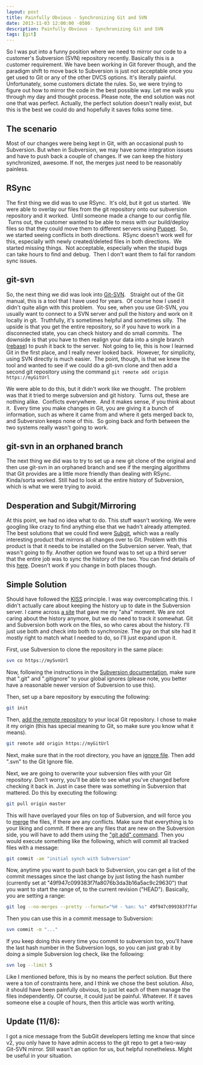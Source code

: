 ```yaml
---
layout: post
title: Painfully Obvious - Synchronizing Git and SVN
date: 2013-11-03 12:00:00 -0500
description: Painfully Obvious - Synchronizing Git and SVN
tags: [git]
---
```


So I was put into a funny position where we need to mirror our code to a customer's Subversion (SVN) repository 
recently. Basically this is a customer requirement. We have been working in Git forever though, and the paradigm shift 
to move back to Subversion is just not acceptable once you get used to Git or any of the other DVCS options. It's 
literally painful. Unfortunately, some customers dictate the rules. So, we were trying to figure out how to mirror the 
code in the best possible way. Let me walk you through my day and thought process. Please note, the end solution was 
not one that was perfect. Actually, the perfect solution doesn't really exist, but this is the best we could do and 
hopefully it saves folks some time.

## The scenario
Most of our changes were being kept in Git, with an occasional push to Subversion. But when in Subversion, we may have 
some integration issues and have to push back a couple of changes. If we can keep the history synchronized, awesome. 
If not, the merges just need to be reasonably painless.

## RSync
The first thing we did was to use RSync.  It's old, but it got us started.  We were able to overlay our files from the 
git repository onto our subversion repository and it worked.  Until someone made a change to our config file.  Turns 
out, the customer wanted to be able to mess with our build/deploy files so that they could move them to different 
servers using <a title="Puppet" href="http://puppetlabs.com/" target="_blank">Puppet</a>.  So, we started seeing 
conflicts in both directions.  RSync doesn't work well for this, especially with newly created/deleted files in both 
directions.  We started missing things.  Not acceptable, especially when the stupid bugs can take hours to find and 
debug.  Then I don't want them to fail for random sync issues.

## git-svn
So, the next thing we did was look into [Git-SVN](http://git-scm.com/book/en/Git-and-Other-Systems-Git-and-Subversion).  
Straight out of the Git manual, this is a tool that I have used for years.  Of course how I used it didn't quite align 
with this problem.  You see, when you use Git-SVN, you usually want to connect to a SVN server and pull the history and
work on it locally in git.  Truthfully, it's sometimes helpful and sometimes silly.  The upside is that you get the 
entire repository, so if you have to work in a disconnected state, you can check history and do small commits.  The 
downside is that you have to then realign your data into a single branch 
([rebase](http://git-scm.com/book/en/Git-Branching-Rebasing)) to push it back to the server.  Not going to lie, this is 
how I learned Git in the first place, and I really never looked back.  However, for simplicity, using SVN directly is 
much easier.  The point, though, is that we knew the tool and wanted to see if we could do a git-svn clone and then add 
a second git repository using the command `git remote add origin https://myGitUrl`

We were able to do this, but it didn't work like we thought.  The problem was that it tried to merge subversion and git 
history.  Turns out, these are nothing alike.  Conflicts everywhere.  And it makes sense, if you think about it.  Every
time you make changes in Git, you are giving it a bunch of information, such as where it came from and where it gets 
merged back to, and Subversion keeps none of this.  So going back and forth between the two systems really wasn't going
to work.

## git-svn in an orphaned branch
The next thing we did was to try to set up a new git clone of the original and then use git-svn in an orphaned branch
and see if the merging algorithms that Git provides are a little more friendly than dealing with RSync. Kinda/sorta
worked. Still had to look at the entire history of Subversion, which is what we were trying to avoid.

## Desperation and Subgit/Mirroring
At this point, we had no idea what to do. This stuff wasn't working. We were googling like crazy to find anything 
else that we hadn't already attempted. The best solutions that we could find were [Subgit](http://subgit.com/), which 
was a really interesting product that mirrors all changes over to Git. Problem with this product is that it needs to 
be installed on the Subversion server. Yeah, that wasn't going to fly. Another option we found was to set up a third 
server that the entire job was to sync the history of the two. You can find details of this 
[here](http://blog.tfnico.com/2010/11/git-svn-mirror-for-multiple-branches.html). Doesn't work if you change in both 
places though.

## Simple Solution
Should have followed the [KISS](https://en.wikipedia.org/wiki/KISS_principle) principle. I was way overcomplicating 
this. I didn't actually care about keeping the history up to date in the Subversion server. I came across 
[a site](http://blog.g14n.info/2013/10/using-git-and-svn-together.html) that gave me my "aha" moment. We are not
caring about the history anymore, but we do need to track it somewhat. Git and Subversion both work on the files,
so who cares about the history. I'll just use both and check into both to synchronize. The guy on that site had it
mostly right to match what I needed to do, so I'll just expand upon it.

First, use Subversion to clone the repository in the same place:

```bash
svn co https://mySvnUrl
```

Now, following the instructions in the 
[Subversion documentation](http://versionsapp.com/documentation/versions_faq_global-ignore.html), make sure that 
".git" and ".gitignore" to your global ignores (please note, you better have a reasonable newer version of Subversion 
to use this).

Then, set up a bare repository by executing the following:

```bash
git init
```

Then, [add the remote repository](http://git-scm.com/book/ch2-5.html) to your local Git repository. I chose to make it 
my origin (this has special meaning to Git, so make sure you know what it means).

```bash
git remote add origin https://myGitUrl
```

Next, make sure that in the root directory, you have an [ignore file](https://help.github.com/articles/ignoring-files).
Then add ".svn" to the Git Ignore file.

Next, we are going to overwrite your subversion files with your Git repository. Don't worry, you'll be able to see what you've changed before checking it back in. Just in case there was something in Subversion that mattered. Do this by executing the following:

```bash
git pull origin master
```

This will have overlayed your files on top of Subversion, and will force you to [merge](http://git-scm.com/book/en/Git-Branching-Basic-Branching-and-Merging) the files, if there are any conflicts. Make sure that everything is to your liking and commit. If there are any files that are new on the Subversion side, you will have to add them using the ["git add" command](http://gitref.org/basic/). Then you would execute something like the following, which will commit all tracked files with a message:

```bash
git commit -am "initial synch with Subversion"
```

Now, anytime you want to push back to Subversion, you can get a list of the commit messages since the last change by 
just listing the hash number (currently set at "49f947c099383f7fa8076b3da3b16a5ac9c29630") that you want to start the
range of, to the current revision ("HEAD"). Basically, you are setting a range:

```bash
git log --no-merges --pretty --format="%H - %an: %s" 49f947c099383f7fa8076b3da3b16a5ac9c29630..HEAD
```

Then you can use this in a commit message to Subversion:
```bash
svn commit -m "..."
```

If you keep doing this every time you commit to subversion too, you'll have the last hash number in the Subversion logs,
so you can just grab it by doing a simple Subversion log check, like the following:

```bash
svn log --limit 5
```

Like I mentioned before, this is by no means the perfect solution. But there were a ton of constraints here, and I 
think we chose the best solution. Also, it should have been painfully obvious, to just let each of them manage the 
files independently. Of course, it could just be painful. Whatever. If it saves someone else a couple of hours, then 
this article was worth writing.

## Update (11/6):
I got a nice message from the SubGit developers letting me know that since v2, you only have to have admin access to
the git repo to get a two-way Git-SVN mirror. Still wasn't an option for us, but helpful nonetheless. Might be useful
in your situation.
